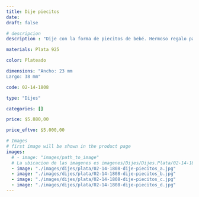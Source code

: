 ```yaml
---
title: Dije piecitos
date: 
draft: false

# descripcion
description : "Dije con la forma de piecitos de bebé. Hermoso regalo para mamás y embarazadas. Terminación súper brillante."

materials: Plata 925

color: Plateado

dimensions: "Ancho: 23 mm 
Largo: 38 mm"

code: 02-14-1808

type: "Dijes"

categories: []

price: $5.880,00

price_eftvo: $5.000,00

# Images
# first image will be shown in the product page
images:
  # - image: "images/path_to_image"
  # La ubicacion de las imagenes es imagenes/Dijes/Dijes.Plata/02-14-1808-dije-piecitos
  - image: "./images/dijes/plata/02-14-1808-dije-piecitos_a.jpg"
  - image: "./images/dijes/plata/02-14-1808-dije-piecitos_b.jpg"
  - image: "./images/dijes/plata/02-14-1808-dije-piecitos_c.jpg"
  - image: "./images/dijes/plata/02-14-1808-dije-piecitos_d.jpg"
---
```


